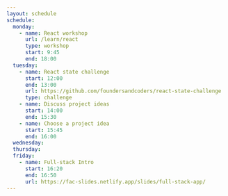 ```yaml
---
layout: schedule
schedule:
  monday:
    - name: React workshop
      url: /learn/react
      type: workshop
      start: 9:45
      end: 18:00
  tuesday:
    - name: React state challenge
      start: 12:00
      end: 13:00
      url: https://github.com/foundersandcoders/react-state-challenge
      type: challenge
    - name: Discuss project ideas
      start: 14:00
      end: 15:30
    - name: Choose a project idea
      start: 15:45
      end: 16:00
  wednesday:
  thursday:
  friday:
    - name: Full-stack Intro
      start: 16:20
      end: 16:50
      url: https://fac-slides.netlify.app/slides/full-stack-app/
---
```

